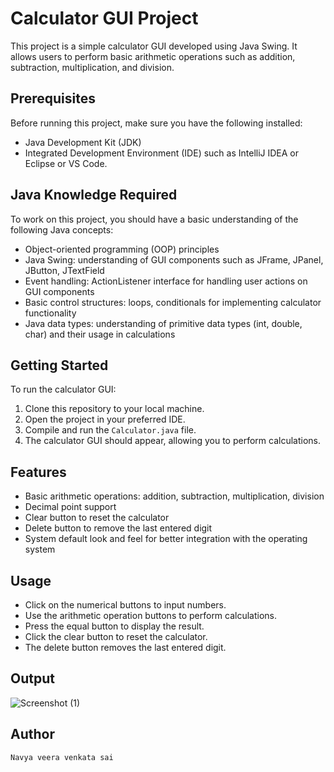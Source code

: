 # Calculator GUI Project

This project is a simple calculator GUI developed using Java Swing. It allows users to perform basic arithmetic operations such as addition, subtraction, multiplication, and division.

## Prerequisites
Before running this project, make sure you have the following installed:
- Java Development Kit (JDK)
- Integrated Development Environment (IDE) such as IntelliJ IDEA or Eclipse or VS Code.

## Java Knowledge Required
To work on this project, you should have a basic understanding of the following Java concepts:
- Object-oriented programming (OOP) principles
- Java Swing: understanding of GUI components such as JFrame, JPanel, JButton, JTextField
- Event handling: ActionListener interface for handling user actions on GUI components
- Basic control structures: loops, conditionals for implementing calculator functionality
- Java data types: understanding of primitive data types (int, double, char) and their usage in calculations

## Getting Started
To run the calculator GUI:
1. Clone this repository to your local machine.
2. Open the project in your preferred IDE.
3. Compile and run the `Calculator.java` file.
4. The calculator GUI should appear, allowing you to perform calculations.

## Features
- Basic arithmetic operations: addition, subtraction, multiplication, division
- Decimal point support
- Clear button to reset the calculator
- Delete button to remove the last entered digit
- System default look and feel for better integration with the operating system

## Usage
- Click on the numerical buttons to input numbers.
- Use the arithmetic operation buttons to perform calculations.
- Press the equal button to display the result.
- Click the clear button to reset the calculator.
- The delete button removes the last entered digit.


## Output
![Screenshot (1)](https://github.com/user-attachments/assets/9fa58ad2-386c-4778-9671-3817c918b9e3)


## Author
    Navya veera venkata sai


